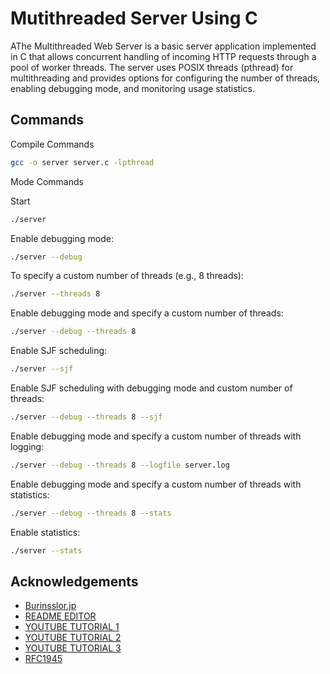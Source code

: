 
# Mutithreaded Server Using C

AThe Multithreaded Web Server is a basic server application implemented in C that allows concurrent handling of incoming HTTP requests through a pool of worker threads. The server uses POSIX threads (pthread) for multithreading and provides options for configuring the number of threads, enabling debugging mode, and monitoring usage statistics.


## Commands
Compile  Commands

```bash
gcc -o server server.c -lpthread

```
Mode Commands

Start
 ```bash
./server

```
 Enable debugging mode:
 ```bash
./server --debug

```
To specify a custom number of threads (e.g., 8 threads):
```bash
./server --threads 8

```
Enable debugging mode and specify a custom number of threads:
```bash
./server --debug --threads 8

```
Enable SJF scheduling:
```bash
./server --sjf

```
Enable SJF scheduling with debugging mode and custom number of threads:
```bash
./server --debug --threads 8 --sjf

```
 Enable debugging mode and specify a custom number of threads with logging:
```bash
./server --debug --threads 8 --logfile server.log

```
Enable debugging mode and specify a custom number of threads with statistics:
```bash
./server --debug --threads 8 --stats

```
Enable statistics:
```bash
./server --stats  

```
## Acknowledgements

 - [Burinsslor.jp](https://bruinsslot.jp/post/simple-http-webserver-in-c/)
 - [README EDITOR](https://readme.so/editor)
 - [YOUTUBE TUTORIAL 1](https://www.youtube.com/watch?v=gk6NL1pZi1M)
 - [YOUTUBE TUTORIAL 2](https://www.youtube.com/watch?v=uA8X5zNOGw8&list=PL9IEJIKnBJjFZxuqyJ9JqVYmuFZHr7CFM)
 - [YOUTUBE TUTORIAL 3](https://www.youtube.com/watch?v=bdIiTxtMaKA&list=PL9IEJIKnBJjH_zM5LnovnoaKlXML5qh17)
- [RFC1945](http://ftp.ics.uci.edu/pub/ietf/http/rfc1945.html) 
